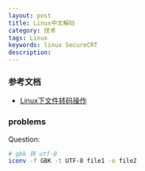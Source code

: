 ```yaml
---
layout: post
title: Linux中文解码
category: 技术
tags: Linux
keywords: linux SecureCRT
description:
---
```


### 参考文档
* [Linux下文件转码操作](https://blog.csdn.net/zwbill/article/details/79210744)

### problems

Question:

```bash
# gbk 转 utf-8
iconv -f GBK -t UTF-8 file1 -o file2
```
